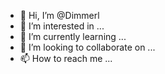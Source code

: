 - 👋 Hi, I’m @Dimmerl
- 👀 I’m interested in ...
- 🌱 I’m currently learning ...
- 💞️ I’m looking to collaborate on ...
- 📫 How to reach me ...

<!---
Dimmerl/Dimmerl is a ✨ special ✨ repository because its `README.md` (this file) appears on your GitHub profile.
You can click the Preview link to take a look at your changes.
--->

